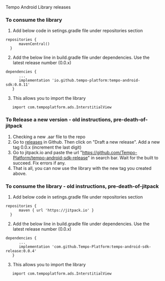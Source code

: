 Tempo Android Library releases

### To consume the library 

1. Add below code in setings.gradle file under repositories section  
```
repositories {
      mavenCentral()
  }
```
2. Add the below line in build.gradle file under dependencies. Use the latest release number (0.0.x)
```
dependencies {
      ...
      implementation 'io.github.tempo-platform:tempo-android-sdk:0.0.11'
   }

```
3. This allows you to import the library 
```
   import com.tempoplatform.ads.InterstitialView
```

### To Release a new version - old instructions, pre-death-of-jitpack
1. Checking a new .aar file to the repo 
2. Go to [releases](https://github.com/Tempo-Platform/tempo-android-sdk-release/releases) in Github. 
   Then click on "Draft a new release". Add a new tag 0.0.x (increment the last digit)
3. Go to jitpack.io and paste the url "https://github.com/Tempo-Platform/tempo-android-sdk-release" in search bar. 
   Wait for the built to succeed. Fix errors if any.
4. That is all, you can now use the library with the new tag you created above.


### To consume the library - old instructions, pre-death-of-jitpack

1. Add below code in setings.gradle file under repositories section  
```
repositories {
      maven { url 'https://jitpack.io' }
  }
```
2. Add the below line in build.gradle file under dependencies. Use the latest release number (0.0.x)
```
dependencies {
      ...
      implementation 'com.github.Tempo-Platform:tempo-android-sdk-release:0.0.4'
   }

```
3. This allows you to import the library 
```
   import com.tempoplatform.ads.InterstitialView
```
